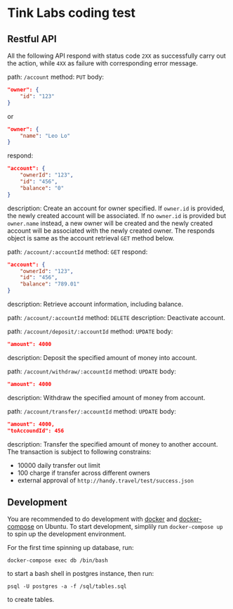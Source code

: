 # Tink Labs coding test

## Restful API
All the following API respond with status code `2XX` as successfully carry out the action, while `4XX` as failure with corresponding error message.

path: `/account`
method: `PUT`
body:
```json
"owner": {
	"id": "123"
}
```
or
```json
"owner": {
	"name": "Leo Lo"
}
```
respond:
```json
"account": {
	"ownerId": "123",
	"id": "456",
	"balance": "0"
}
```
description: Create an account for owner specified. If `owner.id` is provided, the newly created account will be associated. If no `owner.id` is provided but `owner.name` instead, a new owner will be created and the newly created account will be associated with the newly created owner. The responds object is same as the account retrieval `GET` method below.

path: `/account/:accountId`
method: `GET`
respond:
```json
"account": {
	"ownerId": "123",
	"id": "456",
	"balance": "789.01"
}
```
description: Retrieve account information, including balance.

path: `/account/:accountId`
method: `DELETE`
description: Deactivate account.

path: `/account/deposit/:accountId`
method: `UPDATE`
body:
```json
"amount": 4000
```
description: Deposit the specified amount of money into account.

path: `/account/withdraw/:accountId`
method: `UPDATE`
body:
```json
"amount": 4000
```
description: Withdraw the specified amount of money from account.

path: `/account/transfer/:accountId`
method: `UPDATE`
body:
```json
"amount": 4000,
"toAccoundId": 456
```
description: Transfer the specified amount of money to another account. The transaction is subject to following constrains:
- 10000 daily transfer out limit
- 100 charge if transfer across different owners
- external approval of `http://handy.travel/test/success.json`

## Development
You are recommended to do development with [docker](https://store.docker.com/editions/community/docker-ce-server-ubuntu/plans/docker-ce-server-ubuntu-tier?tab=instructions) and [docker-compose](https://docs.docker.com/compose/install/) on Ubuntu.
To start development, simplily run `docker-compose up` to spin up the development environment.

For the first time spinning up database, run:
```
docker-compose exec db /bin/bash
```
to start a bash shell in postgres instance, then run:
```
psql -U postgres -a -f /sql/tables.sql
```
to create tables.
